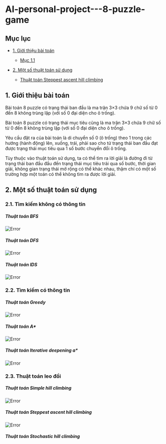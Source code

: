 # AI-personal-project---8-puzzle-game

## Mục lục

- [1. Giới thiệu bài toán](##1.Giới-thiệu-bài-toán)
  - [Mục 1.1](#muc-11)
  
- [2. Một số thuật toán sử dụng](##2.-Một-số-thuật-toán-sử-dụng)
  - [Thuật toán Steppest ascent hill climbing](#####-thuat-toan-steppest-ascent-hill-climbing])

## 1. Giới thiệu bài toán
Bài toán 8 puzzle có trạng thái ban đầu là ma trận 3×3 chứa 9 chữ số từ 0 đến 8 không trùng lặp (với số 0 đại diện cho ô trống).

Bài toán 8 puzzle có trạng thái mục tiêu cũng là ma trận 3×3 chứa 9 chữ số từ 0 đến 8 không trùng lặp (với số 0 đại diện cho ô trống).

Yêu cầu đặt ra của bài toán là di chuyển số 0 (ô trống) theo 1 trong các hướng (hành động) lên, xuống, trái, phải sao cho từ trạng thái ban đầu đạt được trạng thái mục tiêu qua 1 số bước chuyển đổi ô trống.

Tùy thuộc vào thuật toán sử dụng, ta có thể tìm ra lời giải là đường đi từ trạng thái ban đầu đầu đến trạng thái mục tiêu trải qua số bước, thời gian giải, không gian trạng thái mở rộng có thể khác nhau, thậm chí có một số trường hợp một toán có thể không tìm ra được lời giải.

## 2. Một số thuật toán sử dụng
### 2.1. Tìm kiếm không có thông tin
##### Thuật toán BFS
![Error](gif/BFS.gif)

##### Thuật toán DFS
![Error](gif/DFS.gif)

##### Thuật toán IDS
![Error](gif/IDS.gif)

### 2.2. Tìm kiếm có thông tin
##### Thuật toán Greedy
![Error](gif/Greedy.gif)

##### Thuật toán A*
![Error](gif/Astart.gif)

##### Thuật toán Iterative deepening a*
![Error](gif/IDAstart.gif)

### 2.3. Thuật toán leo đồi
##### Thuật toán Simple hill climbing
![Error](gif/SHC.gif)

##### Thuật toán Steppest ascent hill climbing
![Error](gif/SAHC.gif)

##### Thuật toán Stochastic hill climbing
